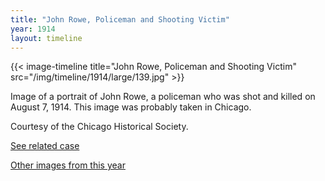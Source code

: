 ```yaml
---
title: "John Rowe, Policeman and Shooting Victim"
year: 1914
layout: timeline
---
```


{{< image-timeline title="John Rowe, Policeman and Shooting Victim" src="/img/timeline/1914/large/139.jpg" >}}


Image of a portrait of John Rowe, a policeman who was shot and killed on August 7, 1914. This image was probably taken in Chicago. 

Courtesy of the Chicago Historical Society. 

[See related case](/database/4769/) 

[Other images from this year](/historical/timeline/1914)